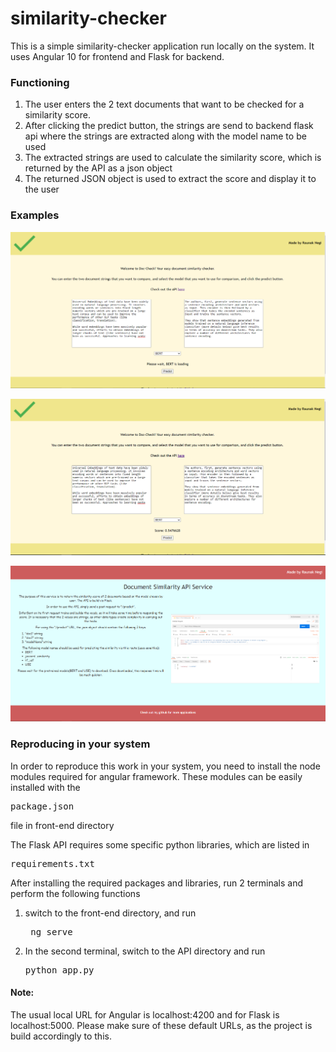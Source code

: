 # similarity-checker
This is a simple similarity-checker application run locally on the system. It uses Angular 10 for frontend and Flask for backend.

### Functioning
1. The user enters the 2 text documents that want to be checked for a similarity score. 
2. After clicking the predict button, the strings are send to backend flask api where the strings are extracted along with the model name to be used
3. The extracted strings are used to calculate the similarity score, which is returned by the API as a json object
4. The returned JSON object is used to extract the score and display it to the user


### Examples

![](images/front-end-loading.png)

![](images/front-end-loaded.png)

![](images/api-front-end.png)


### Reproducing in your system

In order to reproduce this work in your system, you need to install the node modules required for angular framework. These modules can be easily installed with the <pre>package.json</pre> file in front-end directory

The Flask API requires some specific python libraries, which are listed in <pre>requirements.txt</pre>

After installing the required packages and libraries, run 2 terminals and perform the following functions
1. switch to the front-end directory, and run <pre> ng serve</pre>
2. In the second terminal, switch to the API directory and run <pre>python app.py</pre>

#### Note:
The usual local URL for Angular is localhost:4200 and for Flask is localhost:5000. Please make sure of these default URLs, as the project is build accordingly to this.

